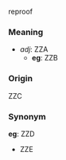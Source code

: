 reproof
### Meaning
+ _adj_: ZZA
    + __eg__: ZZB

### Origin

ZZC

### Synonym

__eg__: ZZD

+ ZZE


